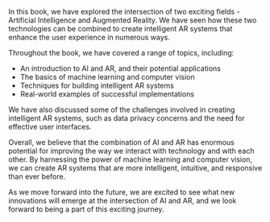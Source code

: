 
In this book, we have explored the intersection of two exciting fields - Artificial Intelligence and Augmented Reality. We have seen how these two technologies can be combined to create intelligent AR systems that enhance the user experience in numerous ways.

Throughout the book, we have covered a range of topics, including:

* An introduction to AI and AR, and their potential applications
* The basics of machine learning and computer vision
* Techniques for building intelligent AR systems
* Real-world examples of successful implementations

We have also discussed some of the challenges involved in creating intelligent AR systems, such as data privacy concerns and the need for effective user interfaces.

Overall, we believe that the combination of AI and AR has enormous potential for improving the way we interact with technology and with each other. By harnessing the power of machine learning and computer vision, we can create AR systems that are more intelligent, intuitive, and responsive than ever before.

As we move forward into the future, we are excited to see what new innovations will emerge at the intersection of AI and AR, and we look forward to being a part of this exciting journey.
